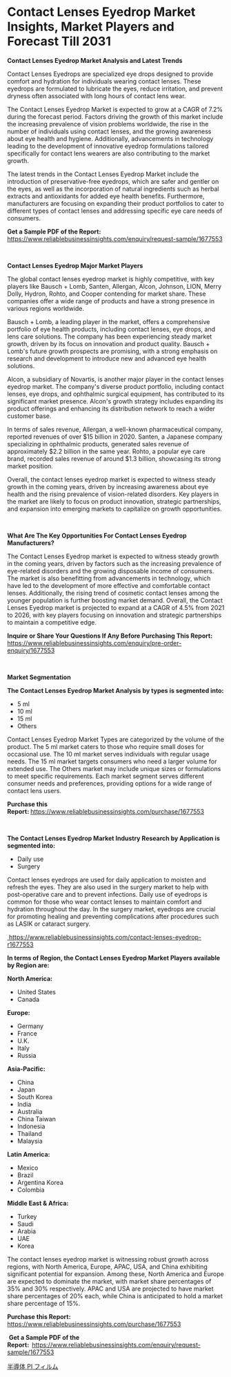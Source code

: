 <p><h1>Contact Lenses Eyedrop Market Insights, Market Players and Forecast Till 2031</h1></p><p><strong>Contact Lenses Eyedrop Market Analysis and Latest Trends</strong></p>
<p><p>Contact Lenses Eyedrops are specialized eye drops designed to provide comfort and hydration for individuals wearing contact lenses. These eyedrops are formulated to lubricate the eyes, reduce irritation, and prevent dryness often associated with long hours of contact lens wear.</p><p>The Contact Lenses Eyedrop Market is expected to grow at a CAGR of 7.2% during the forecast period. Factors driving the growth of this market include the increasing prevalence of vision problems worldwide, the rise in the number of individuals using contact lenses, and the growing awareness about eye health and hygiene. Additionally, advancements in technology leading to the development of innovative eyedrop formulations tailored specifically for contact lens wearers are also contributing to the market growth.</p><p>The latest trends in the Contact Lenses Eyedrop Market include the introduction of preservative-free eyedrops, which are safer and gentler on the eyes, as well as the incorporation of natural ingredients such as herbal extracts and antioxidants for added eye health benefits. Furthermore, manufacturers are focusing on expanding their product portfolios to cater to different types of contact lenses and addressing specific eye care needs of consumers.</p></p>
<p><strong>Get a Sample PDF of the Report:&nbsp;</strong> <a href="https://www.reliablebusinessinsights.com/enquiry/request-sample/1677553">https://www.reliablebusinessinsights.com/enquiry/request-sample/1677553</a></p>
<p>&nbsp;</p>
<p><strong>Contact Lenses Eyedrop Major Market Players</strong></p>
<p><p>The global contact lenses eyedrop market is highly competitive, with key players like Bausch + Lomb, Santen, Allergan, Alcon, Johnson, LION, Merry Dolly, Hydron, Rohto, and Cooper contending for market share. These companies offer a wide range of products and have a strong presence in various regions worldwide.</p><p>Bausch + Lomb, a leading player in the market, offers a comprehensive portfolio of eye health products, including contact lenses, eye drops, and lens care solutions. The company has been experiencing steady market growth, driven by its focus on innovation and product quality. Bausch + Lomb's future growth prospects are promising, with a strong emphasis on research and development to introduce new and advanced eye health solutions.</p><p>Alcon, a subsidiary of Novartis, is another major player in the contact lenses eyedrop market. The company's diverse product portfolio, including contact lenses, eye drops, and ophthalmic surgical equipment, has contributed to its significant market presence. Alcon's growth strategy includes expanding its product offerings and enhancing its distribution network to reach a wider customer base.</p><p>In terms of sales revenue, Allergan, a well-known pharmaceutical company, reported revenues of over $15 billion in 2020. Santen, a Japanese company specializing in ophthalmic products, generated sales revenue of approximately $2.2 billion in the same year. Rohto, a popular eye care brand, recorded sales revenue of around $1.3 billion, showcasing its strong market position.</p><p>Overall, the contact lenses eyedrop market is expected to witness steady growth in the coming years, driven by increasing awareness about eye health and the rising prevalence of vision-related disorders. Key players in the market are likely to focus on product innovation, strategic partnerships, and expansion into emerging markets to capitalize on growth opportunities.</p></p>
<p>&nbsp;</p>
<p><strong>What Are The Key Opportunities For Contact Lenses Eyedrop Manufacturers?</strong></p>
<p><p>The Contact Lenses Eyedrop market is expected to witness steady growth in the coming years, driven by factors such as the increasing prevalence of eye-related disorders and the growing disposable income of consumers. The market is also benefitting from advancements in technology, which have led to the development of more effective and comfortable contact lenses. Additionally, the rising trend of cosmetic contact lenses among the younger population is further boosting market demand. Overall, the Contact Lenses Eyedrop market is projected to expand at a CAGR of 4.5% from 2021 to 2026, with key players focusing on innovation and strategic partnerships to maintain a competitive edge.</p></p>
<p><strong>Inquire or Share Your Questions If Any Before Purchasing This Report:</strong> <a href="https://www.reliablebusinessinsights.com/enquiry/pre-order-enquiry/1677553">https://www.reliablebusinessinsights.com/enquiry/pre-order-enquiry/1677553</a></p>
<p>&nbsp;</p>
<p><strong>Market Segmentation</strong></p>
<p><strong>The Contact Lenses Eyedrop Market Analysis by types is segmented into:</strong></p>
<p><ul><li>5 ml</li><li>10 ml</li><li>15 ml</li><li>Others</li></ul></p>
<p><p>Contact Lenses Eyedrop Market Types are categorized by the volume of the product. The 5 ml market caters to those who require small doses for occasional use. The 10 ml market serves individuals with regular usage needs. The 15 ml market targets consumers who need a larger volume for extended use. The Others market may include unique sizes or formulations to meet specific requirements. Each market segment serves different consumer needs and preferences, providing options for a wide range of contact lens users.</p></p>
<p><strong>Purchase this Report:&nbsp;</strong><a href="https://www.reliablebusinessinsights.com/purchase/1677553">https://www.reliablebusinessinsights.com/purchase/1677553</a></p>
<p>&nbsp;</p>
<p><strong>The Contact Lenses Eyedrop Market Industry Research by Application is segmented into:</strong></p>
<p><ul><li>Daily use</li><li>Surgery</li></ul></p>
<p><p>Contact lenses eyedrops are used for daily application to moisten and refresh the eyes. They are also used in the surgery market to help with post-operative care and to prevent infections. Daily use of eyedrops is common for those who wear contact lenses to maintain comfort and hydration throughout the day. In the surgery market, eyedrops are crucial for promoting healing and preventing complications after procedures such as LASIK or cataract surgery.</p></p>
<p><a href="https://www.reliablebusinessinsights.com/contact-lenses-eyedrop-r1677553">&nbsp;https://www.reliablebusinessinsights.com/contact-lenses-eyedrop-r1677553</a></p>
<p><strong>In terms of Region, the Contact Lenses Eyedrop Market Players available by Region are:</strong></p>
<p>
    <p> <strong> North America: </strong>
        <ul>
            <li>United States</li>
            <li>Canada</li>
        </ul>
        </p> 
    <p> <strong> Europe: </strong>
        <ul>
            <li>Germany</li>
            <li>France</li>
            <li>U.K.</li>
            <li>Italy</li>
            <li>Russia</li>
        </ul>
        </p> 
    <p> <strong> Asia-Pacific: </strong>
        <ul>
            <li>China</li>
            <li>Japan</li>
            <li>South Korea</li>
            <li>India</li>
            <li>Australia</li>
            <li>China Taiwan</li>
            <li>Indonesia</li>
            <li>Thailand</li>
            <li>Malaysia</li>
        </ul>
        </p> 
    <p> <strong> Latin America: </strong>
        <ul>
            <li>Mexico</li>
            <li>Brazil</li>
            <li>Argentina Korea</li>
            <li>Colombia</li>
        </ul>
        </p> 
    <p> <strong> Middle East & Africa: </strong>
        <ul>
            <li>Turkey</li>
            <li>Saudi</li>
            <li>Arabia</li>
            <li>UAE</li>
            <li>Korea</li>
        </ul>
    </p>
    </p>
<p><p>The contact lenses eyedrop market is witnessing robust growth across regions, with North America, Europe, APAC, USA, and China exhibiting significant potential for expansion. Among these, North America and Europe are expected to dominate the market, with market share percentages of 35% and 30% respectively. APAC and USA are projected to have market share percentages of 20% each, while China is anticipated to hold a market share percentage of 15%.</p></p>
<p><strong>Purchase this Report: </strong><a href="https://www.reliablebusinessinsights.com/purchase/1677553">https://www.reliablebusinessinsights.com/purchase/1677553</a></p>
<p>&nbsp;<strong>Get a Sample PDF of the Report:&nbsp;&nbsp;</strong><a href="https://www.reliablebusinessinsights.com/enquiry/request-sample/1677553">https://www.reliablebusinessinsights.com/enquiry/request-sample/1677553</a></p>
<p><strong></strong></p>
<p><p><a href="https://github.com/KenyonJohns/Market-Research-Report-List-1/blob/main/5923117107824.md">半導体 PI フィルム</a></p></p>
